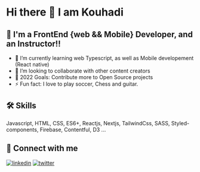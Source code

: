 #                            Hi there 👋 I am Kouhadi 

## 🚀 I'm a FrontEnd {web && Mobile} Developer, and an Instructor!!

- 🌱 I’m currently learning web Typescript, as well as Mobile developement (React native)
- 👯 I’m looking to collaborate with other content creators
- 🥅 2022 Goals: Contribute more to Open Source projects
- ⚡ Fun fact: I love to play soccer, Chess and guitar.

## 🛠 Skills
Javascript, HTML, CSS, ES6+, Reactjs, Nextjs, TailwindCss, SASS, Styled-components, Firebase, Contentful, D3 ...

## 🔗 Connect with me
<!-- [![portfolio](https://img.shields.io/badge/my_portfolio-000?style=for-the-badge&logo=ko-fi&logoColor=white)](https://mrkouhadi.com/) -->
[![linkedin](https://img.shields.io/badge/linkedin-0A66C2?style=for-the-badge&logo=linkedin&logoColor=white)](https://www.linkedin.com/in/mrkouhadi/)
[![twitter](https://img.shields.io/badge/twitter-1DA1F2?style=for-the-badge&logo=twitter&logoColor=white)](https://twitter.com/mrkouhadi)
